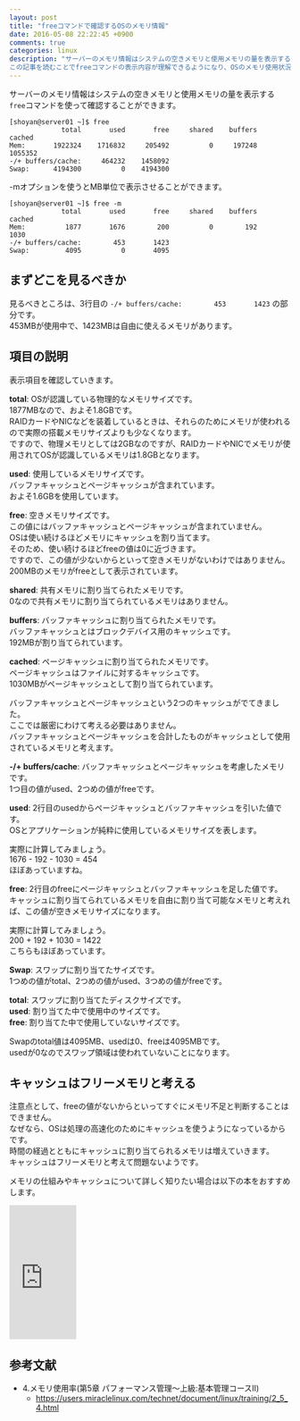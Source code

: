 ```yaml
---
layout: post
title: "freeコマンドで確認するOSのメモリ情報"
date: 2016-05-08 22:22:45 +0900
comments: true
categories: linux
description: "サーバーのメモリ情報はシステムの空きメモリと使用メモリの量を表示するfreeコマンドを使って確認することができます。
この記事を読むことでfreeコマンドの表示内容が理解できるようになり、OSのメモリ使用状況を把握できるようになります。"
---
```


サーバーのメモリ情報はシステムの空きメモリと使用メモリの量を表示する`free`コマンドを使って確認することができます。


~~~
[shoyan@server01 ~]$ free
             total       used       free     shared    buffers     cached
Mem:       1922324    1716832     205492          0     197248    1055352
-/+ buffers/cache:     464232    1458092
Swap:      4194300          0    4194300

~~~

-mオプションを使うとMB単位で表示させることができます。


~~~
[shoyan@server01 ~]$ free -m
             total       used       free     shared    buffers     cached
Mem:          1877       1676        200          0        192       1030
-/+ buffers/cache:        453       1423
Swap:         4095          0       4095

~~~

## まずどこを見るべきか

見るべきところは、3行目の `-/+ buffers/cache:        453       1423` の部分です。  
453MBが使用中で、1423MBは自由に使えるメモリがあります。

## 項目の説明

表示項目を確認していきます。

**total**: OSが認識している物理的なメモリサイズです。  
1877MBなので、およそ1.8GBです。  
RAIDカードやNICなどを装着しているときは、それらのためにメモリが使われるので実際の搭載メモリサイズよりも少なくなります。  
ですので、物理メモリとしては2GBなのですが、RAIDカードやNICでメモリが使用されてOSが認識しているメモリは1.8GBとなります。  

**used**: 使用しているメモリサイズです。  
バッファキャッシュとページキャッシュが含まれています。  
およそ1.6GBを使用しています。

**free**: 空きメモリサイズです。  
この値にはバッファキャッシュとページキャッシュが含まれていません。  
OSは使い続けるほどメモリにキャッシュを割り当てます。  
そのため、使い続けるほどfreeの値は0に近づきます。  
ですので、この値が少ないからといって空きメモリがないわけではありません。  
200MBのメモリがfreeとして表示されています。

**shared**: 共有メモリに割り当てられたメモリです。  
0なので共有メモリに割り当てられているメモリはありません。

**buffers**: バッファキャッシュに割り当てられたメモリです。  
バッファキャッシュとはブロックデバイス用のキャッシュです。  
192MBが割り当てられています。

**cached**: ページキャッシュに割り当てられたメモリです。  
ページキャッシュはファイルに対するキャッシュです。  
1030MBがページキャッシュとして割り当てられています。  

バッファキャッシュとページキャッシュという2つのキャッシュがでてきました。  
ここでは厳密にわけて考える必要はありません。  
バッファキャッシュとページキャッシュを合計したものがキャッシュとして使用されているメモリと考えます。  

**-/+ buffers/cache**: バッファキャッシュとページキャッシュを考慮したメモリです。  
1つ目の値がused、2つめの値がfreeです。

**used**: 2行目のusedからページキャッシュとバッファキャッシュを引いた値です。  
OSとアプリケーションが純粋に使用しているメモリサイズを表します。

実際に計算してみましょう。  
1676 - 192 - 1030 = 454  
ほぼあっていますね。

**free**: 2行目のfreeにページキャッシュとバッファキャッシュを足した値です。  
キャッシュに割り当てられているメモリを自由に割り当て可能なメモリと考えれば、この値が空きメモリサイズになります。

実際に計算してみましょう。  
200 + 192 + 1030 = 1422  
こちらもほぼあっています。

**Swap**: スワップに割り当てたサイズです。  
1つめの値がtotal、2つめの値がused、3つめの値がfreeです。

**total**: スワップに割り当てたディスクサイズです。  
**used**: 割り当てた中で使用中のサイズです。  
**free**: 割り当てた中で使用していないサイズです。

Swapのtotal値は4095MB、usedは0、freeは4095MBです。  
usedが0なのでスワップ領域は使われていないことになります。

## キャッシュはフリーメモリと考える

注意点として、freeの値がないからといってすぐにメモリ不足と判断することはできません。  
なぜなら、OSは処理の高速化のためにキャッシュを使うようになっているからです。  
時間の経過とともにキャッシュに割り当てられるメモリは増えていきます。  
キャッシュはフリーメモリと考えて問題ないようです。  

メモリの仕組みやキャッシュについて詳しく知りたい場合は以下の本をおすすめします。

<iframe src="http://rcm-fe.amazon-adsystem.com/e/cm?lt1=_blank&bc1=000000&IS2=1&bg1=DBD1D1&fc1=000000&lc1=0000FF&t=syoyama-22&o=9&p=8&l=as4&m=amazon&f=ifr&ref=ss_til&asins=479811703X" style="width:120px;height:240px;" scrolling="no" marginwidth="0" marginheight="0" frameborder="0"></iframe>

## 参考文献
* 4.メモリ使用率(第5章 パフォーマンス管理～上級:基本管理コースII)
  - https://users.miraclelinux.com/technet/document/linux/training/2_5_4.html
